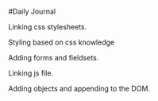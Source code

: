 #Daily Journal


Linking css stylesheets. 


Styling based on css knowledge


Adding forms and fieldsets.




Linking js file.


Adding objects and appending to the DOM.
